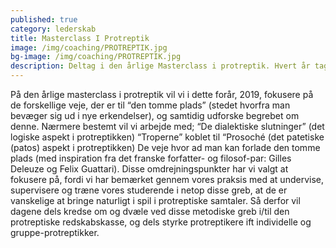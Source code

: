 ```yaml
---
published: true
category: lederskab
title: Masterclass I Protreptik
image: /img/coaching/PROTREPTIK.jpg
bg-image: /img/coaching/PROTREPTIK.jpg
description: Deltag i den årlige Masterclass i protreptik. Hvert år tager vi fat på forskellige teoretiske temaer og afprøver dem med hinanden i praksis. Mød andre erfarne protreptikere og del dine erfaringer og indsigter.
---
```


På den årlige masterclass i protreptik vil vi i dette forår, 2019, fokusere på de forskellige veje, der er til “den tomme plads” (stedet hvorfra man bevæger sig ud i nye erkendelser), og samtidig udforske begrebet om denne.
Nærmere bestemt vil vi arbejde med;
“De dialektiske slutninger” (det logiske aspekt i protreptikken)
“Troperne” koblet til “Prosoché (det patetiske (patos) aspekt i protreptikken)
 De veje hvor ad man kan forlade den tomme plads (med inspiration fra det franske forfatter- og filosof-par: Gilles Deleuze og Felix Guattari).
Disse omdrejningspunkter har vi valgt at fokusere på, fordi vi har bemærket gennem vores praksis med at undervise, supervisere og træne vores studerende i netop disse greb, at de er vanskelige at bringe naturligt i spil i protreptiske samtaler. Så derfor vil dagene dels kredse om og dvæle ved disse  metodiske greb i/til den protreptiske redskabskasse, og dels styrke protreptikere ift individelle og gruppe-protreptikker.